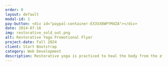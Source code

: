 ```yaml
---
order: 0
layout: default
modal-id: 1
pay-button: <div id="paypal-container-EX35X8WFYM4ZA"></div>
date: 2014-07-16
img: restorative_sold_out.png
alt: Restorative Yoga Promotional Flyer
project-date: Fall 2024
client: Start Bootstrap
category: Web Development
description: Restorative yoga is practiced to heal the body from the effects of stress. Gentle poses are supported by props and held for several minutes. This hour will be quiet, soothing and incredibly relaxing. Join us for this journey toward health and vitality in mind and body. <br> <br> For questions or to pay in cash or check, email <b><a href="mailto:simplejoyyoga@gmail.com">SimpleJoyYoga@gmail.com</a></b>
---
```

